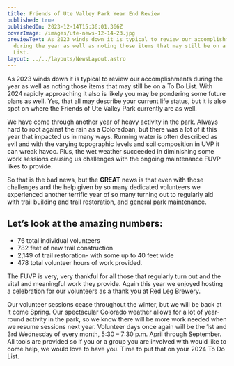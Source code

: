 ```yaml
---
title: Friends of Ute Valley Park Year End Review
published: true
publishedOn: 2023-12-14T15:36:01.366Z
coverImage: /images/ute-news-12-14-23.jpg
previewText: As 2023 winds down it is typical to review our accomplishments
  during the year as well as noting those items that may still be on a To Do
  List.
layout: ../../layouts/NewsLayout.astro
---
```

As 2023 winds down it is typical to review our accomplishments during the year as well as noting those items that may still be on a To Do List. With 2024 rapidly approaching it also is likely you may be pondering some future plans as well. Yes, that all may describe your current life status, but it is also spot on where the Friends of Ute Valley Park currently are as well.

We have come through another year of heavy activity in the park. Always hard to root against the rain as a Coloradoan, but there was a lot of it this year that impacted us in many ways. Running water is often described as evil and with the varying topographic levels and soil composition in UVP it can wreak havoc. Plus, the wet weather succeeded in diminishing some work sessions causing us challenges with the ongoing maintenance FUVP likes to provide.

So that is the bad news, but the **GREAT** news is that even with those challenges and the help given by so many dedicated volunteers we experienced another terrific year of so many turning out to regularly aid with trail building and trail restoration, and general park maintenance.

## Let’s look at the amazing numbers:

* 76 total individual volunteers
* 782 feet of new trail construction
* 2,149 of trail restoration- with some up to 40 feet wide
* 478 total volunteer hours of work provided.

The FUVP is very, very thankful for all those that regularly turn out and the vital and meaningful work they provide. Again this year we enjoyed hosting a celebration for our volunteers as a thank you at Red Leg Brewery.

Our volunteer sessions cease throughout the winter, but we will be back at it come Spring. Our spectacular Colorado weather allows for a lot of year-round activity in the park, so we know there will be more work needed when we resume sessions next year. Volunteer days once again will be the 1st and 3rd Wednesday of every month, 5:30 – 7:30 p.m. April through September. All tools are provided so if you or a group you are involved with would like to come help, we would love to have you. Time to put that on your 2024 To Do List.